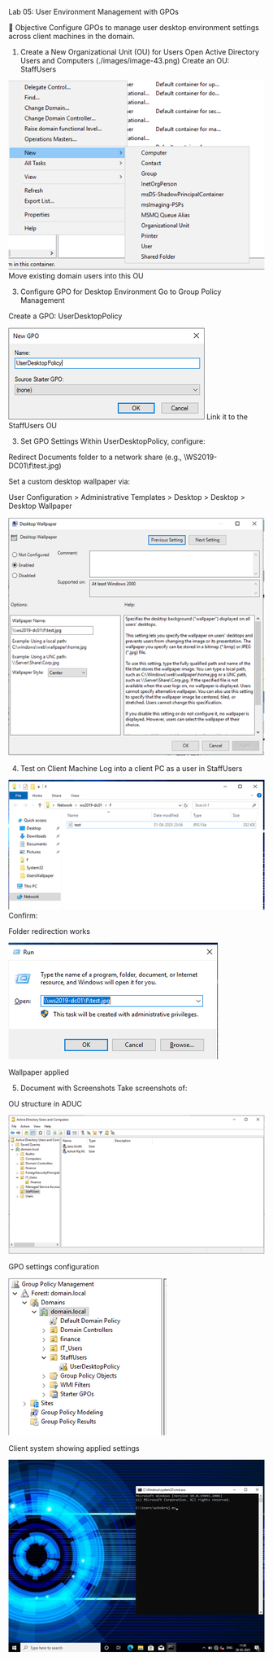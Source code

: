Lab 05: User Environment Management with GPOs


🧩 Objective
Configure GPOs to manage user desktop environment settings across client machines in the domain.

1. Create a New Organizational Unit (OU) for Users
Open Active Directory Users and Computers
(./images/image-43.png)
Create an OU: StaffUsers

  ![createNewOU](./images/image-44.png)
Move existing domain users into this OU

3. Configure GPO for Desktop Environment
Go to Group Policy Management

Create a GPO: UserDesktopPolicy
 
![New-UserDesktopPolicy](./images/image-45.png)
Link it to the StaffUsers OU

3. Set GPO Settings
Within UserDesktopPolicy, configure:
  	
Redirect Documents folder to a network share (e.g., \\WS2019-DC01\f\test.jpg)

Set a custom desktop wallpaper via:

 
User Configuration > Administrative Templates > Desktop > Desktop > Desktop Wallpaper

![UserDesktopPolicy](./images/image-46.png)

4. Test on Client Machine
Log into a client PC as a user in StaffUsers

![Client login](./images/image-47.png)
Confirm:

Folder redirection works

![Client login](./images/image-51.png)


Wallpaper applied

5. Document with Screenshots
Take screenshots of:

OU structure in ADUC

 ![ADUC](./images/image-48.png)

GPO settings configuration

 ![GPO](./images/image-49.png)

Client system showing applied settings  

![Client](./images/image-50.png)
